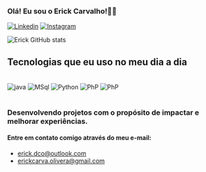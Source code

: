 
### Olá! Eu sou o Erick Carvalho!🖐🏼

[![Linkedin](https://img.shields.io/badge/LinkedIn-0077B5?style=for-the-badge&logo=linkedin&logoColor=white)](https://www.linkedin.com/in/erickdco)
[![Instagram](https://img.shields.io/badge/Instagram-E4405F?style=for-the-badge&logo=instagram&logoColor=white)](https://www.instagram.com/erick_dco1/)

![Erick GitHub stats](https://github-readme-stats.vercel.app/api?username=Erickdco&show_icons=true&theme=dark)

## Tecnologias que eu uso no meu dia a dia

<div style="display: inline_block;"><br/>
   <img align="center" alt="java" src="https://img.shields.io/badge/Java-ED8B00?style=for-the-badge&logo=openjdk&logoColor=white"/>
   <img align="center" alt="MSql" src="https://img.shields.io/badge/MySQL-00000F?style=for-the-badge&logo=mysql&logoColor=whitehttps://img.shields.io/badge/MySQL-00000F?style=for-the-badge&logo=mysql&logoColor=white"/>
   <img align="center" alt="Python" src="https://img.shields.io/badge/Python-14354C?style=for-the-badge&logo=python&logoColor=white"/>
   <img align="center" alt="PhP" src="https://img.shields.io/badge/PHP-777BB4?style=for-the-badge&logo=php&logoColor=white"/>
   <img align="center" alt="PhP" src="https://img.shields.io/badge/JavaScript-F7DF1E?style=for-the-badge&logo=javascript&logoColor=black"/>
   </div><br/>
   
   ### Desenvolvendo projetos com o propósito de impactar e melhorar experiências.
   

   #### Entre em contato comigo através do meu e-mail:
  - <a href="erick.dco@outlook.com">erick.dco@outlook.com</a>
  - <a href="erickcarva.olivira@gmail.com">erickcarva.olivera@gmail.com</a>
